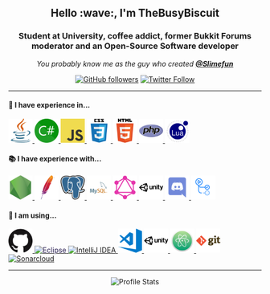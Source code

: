 <h2 align="center">Hello :wave:, I'm TheBusyBiscuit</h1>
<h3 align="center">Student at University, coffee addict, former Bukkit Forums moderator and an Open-Source Software developer</h3>

<p align="center">
  <em>You probably know me as the guy who created <a href="https://github.com/Slimefun"><strong>@Slimefun</strong></a></em>
</p>

<p align="center">
  <a href="https://github.com/TheBusyBiscuit"><img alt="GitHub followers" src="https://img.shields.io/github/followers/TheBusyBiscuit?label=%40TheBusyBiscuit&style=social"></a>
  <a href="https://twitter.com/TheBusyBiscuit"><img alt="Twitter Follow" src="https://img.shields.io/twitter/follow/TheBusyBiscuit?label=%40TheBusyBiscuit&style=social"></a>
</p>

<hr/>

#### :speech_balloon: I have experience in...

<a title="Java" href="https://github.com/TheBusyBiscuit?tab=repositories&language=java">
  <img alt="Java" height="48px" src="https://raw.githubusercontent.com/github/explore/master/topics/java/java.png" />
</a>
<a title="C#" href="https://github.com/TheBusyBiscuit?tab=repositories&language=c%23">
  <img alt="C Sharp" height="48px" src="https://raw.githubusercontent.com/github/explore/master/topics/csharp/csharp.png" />
</a>
<a title="JavaScript" href="https://github.com/TheBusyBiscuit?tab=repositories&language=javascript">
  <img alt="Java Script" height="48px" src="https://raw.githubusercontent.com/github/explore/master/topics/javascript/javascript.png" />
</a>
<a title="CSS" href="https://github.com/TheBusyBiscuit?tab=repositories&language=css">
  <img alt="CSS" height="48px" src="https://raw.githubusercontent.com/github/explore/master/topics/css/css.png" />
</a>
<a title="HTML" href="https://github.com/TheBusyBiscuit?tab=repositories&language=html">
  <img alt="HTML" height="48px" src="https://raw.githubusercontent.com/github/explore/master/topics/html/html.png" />
</a>
<a title="PHP" href="https://github.com/TheBusyBiscuit?tab=repositories&language=php">
  <img alt="PHP" height="48px" src="https://raw.githubusercontent.com/github/explore/master/topics/php/php.png" />
</a>
<a title="Lua" href="https://github.com/TheBusyBiscuit?tab=repositories&language=lua">
  <img alt="Lua" height="48px" src="https://raw.githubusercontent.com/github/explore/master/topics/lua/lua.png" />
</a>

#### :books: I have experience with...

<a title="node.js" href="https://nodejs.org/">
  <img alt="Node JS" height="48px" src="https://raw.githubusercontent.com/github/explore/master/topics/nodejs/nodejs.png" />
</a>
<a title="Apache Maven" href="https://maven.apache.org/">
  <img alt="Maven" height="48px" src="https://raw.githubusercontent.com/github/explore/master/topics/maven/maven.png" />
</a>
<a title="Postgresql" href="https://www.postgresql.org/">
  <img alt="Postgresql" height="48px" src="https://raw.githubusercontent.com/github/explore/master/topics/postgresql/postgresql.png" />
</a>
<a title="MySQL" href="https://www.mysql.com/">
  <img alt="MySQL" height="48px" src="https://raw.githubusercontent.com/github/explore/master/topics/mysql/mysql.png" />
</a>
<a title="GraphQL" href="https://graphql.org/">
  <img alt="GraphQL" height="48px" src="https://raw.githubusercontent.com/github/explore/master/topics/graphql/graphql.png" />
</a>
<a title="Unity3D" href="https://unity.com/">
  <img alt="Unity 3D" height="48px" src="https://raw.githubusercontent.com/github/explore/master/topics/unity/unity.png" />
</a>
<a title="Discord" href="https://discord.com/">
  <img alt="Discord" height="48px" src="https://raw.githubusercontent.com/github/explore/master/topics/discord/discord.png" />
</a>
<a title="GitHub Actions" href="https://github.com/features/actions">
  <img alt="GitHub Actions" height="48px" src="https://raw.githubusercontent.com/github/explore/master/topics/actions/actions.png" />
</a>
  
#### :wrench: I am using...

<a title="GitHub" href="https://github.com/">
  <img alt="GitHub" height="48px" src="https://raw.githubusercontent.com/github/explore/master/topics/github/github.png" />
</a>
<a title="Eclipse IDE" href="https://www.eclipse.org/">
  <img alt="Eclipse" height="48px" src="https://raw.githubusercontent.com/simple-icons/simple-icons/master/icons/eclipseide.svg" style="color: #2C2255;"/>
</a>
<a title="IntelliJ IDEA" href="https://www.jetbrains.com/idea/">
  <img alt="IntelliJ IDEA" height="48px" src="https://raw.githubusercontent.com/simple-icons/simple-icons/master/icons/intellijidea.svg" />
</a>
<a title="Visual Studio" href="https://visualstudio.microsoft.com/">
  <img alt="Visual Studio" height="48px" src="https://raw.githubusercontent.com/github/explore/master/topics/visual-studio-code/visual-studio-code.png" />
</a>
<a title="Unity3D" href="https://unity.com/">
  <img alt="Unity 3D" height="48px" src="https://raw.githubusercontent.com/github/explore/master/topics/unity/unity.png" />
</a>
<a title="Atom" href="https://atom.io/">
  <img alt="Atom" height="48px" src="https://raw.githubusercontent.com/github/explore/master/topics/atom/atom.png" />
</a>
<a title="git" href="https://git-scm.com/">
  <img alt="Git" height="48px" src="https://raw.githubusercontent.com/github/explore/master/topics/git/git.png" />
</a>
<a title="Sonarcloud" href="https://sonarcloud.io/">
  <img alt="Sonarcloud" height="48px" src="https://raw.githubusercontent.com/simple-icons/simple-icons/master/icons/sonarcloud.svg" />
</a>

<hr/>

<p align="center">
  <img src="https://github-readme-stats.vercel.app/api?username=TheBusyBiscuit&show_icons=true" alt="Profile Stats">
</p>
